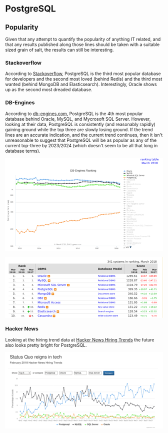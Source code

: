 # PostgreSQL

## Popularity

Given that any attempt to quantify the popularity of anything IT
related, and that any results published along those lines should be
taken with a suitable sized grain of salt, the results can still be
interesting.

### Stackoverflow

According to
[Stackoverflow](https://insights.stackoverflow.com/survey/2018/),
PostgreSQL is the third most popular database for developers and the
second most loved (behind Redis) and the third most wanted (behind
MongoDB and Elasticsearch). Interestingly, Oracle shows up as the second
most dreaded database.

### DB-Engines

According to [db-engines.com](https://db-engines.com/en/ranking),
PostgreSQL is the 4th most popular database behind Oracle, MySQL, and
Mycrosoft SQL Server. However, looking at their data, PostgreSQL is
consistently (and reasonably rapidly) gaining ground while the top
three are slowly losing ground. If the trend lines are an accurate
indication, and the current trend continues, then it isn't unreasonable
to suggest that PostgreSQL will be as popular as any of the current
top-three by 2023/2024 (which doesn't seem to be all that long in
database terms).

![db-engines.com graph](db-engines_2018-03_graph.png)

![db-engines.com table](db-engines_2018-03_table.png)

### Hacker News

Looking at the hiring trend data at
[Hacker News Hiring Trends](https://www.hntrends.com/2018/feb-status-quo-reigns-tech.html?compare1=Postgresql&compare2=Oracle&compare3=MySQL&compare4=SQL+Server)
the future also looks pretty bright for PostgreSQL.

![hntrends.com graph](hntrends-2018-02.png)

